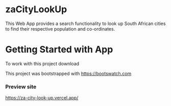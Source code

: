 # zaCityLookUp

This Web App provides a search functionality to look up South African cities to find their respective population and co-ordinates.

# Getting Started with App

To work with this project download 

This project was bootstrapped with https://bootswatch.com

### Preview site

https://za-city-look-up.vercel.app/

